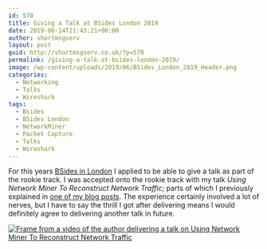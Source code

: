 ```yaml
---
id: 570
title: Giving a Talk at BSides London 2019
date: 2019-06-14T21:43:21+00:00
author: shortmsgserv
layout: post
guid: http://shortmsgserv.co.uk/?p=570
permalink: /giving-a-talk-at-bsides-london-2019/
image: /wp-content/uploads/2019/06/BSides_London_2019_Header.png
categories:
  - Networking
  - Talks
  - Wireshark
tags:
  - Bsides
  - BSides London
  - NetworkMiner
  - Packet Capture
  - Talks
  - Wireshark
---
```

For this years <a rel="noreferrer noopener" aria-label="BSides in London (opens in a new tab)" href="https://www.securitybsides.org.uk" target="_blank">BSides in London</a> I applied to be able to give a talk as part of the rookie track. I was accepted onto the rookie track with my talk _Using Network Miner To Reconstruct Network Traffic;_ parts of which I previously explained in [one of my blog posts](https://shortmsgserv.co.uk/reconstructing-a-transmitted-file/). The experience certainly involved a lot of nerves, but I have to say the thrill I got after delivering means I would definitely agree to delivering another talk in future.

[![Frame from a video of the author delivering a talk on Using Network Miner To Reconstruct Network Traffic](http://img.youtube.com/vi/Bgp8px9-q5U/0.jpg)](http://www.youtube.com/watch?v=Bgp8px9-q5U)